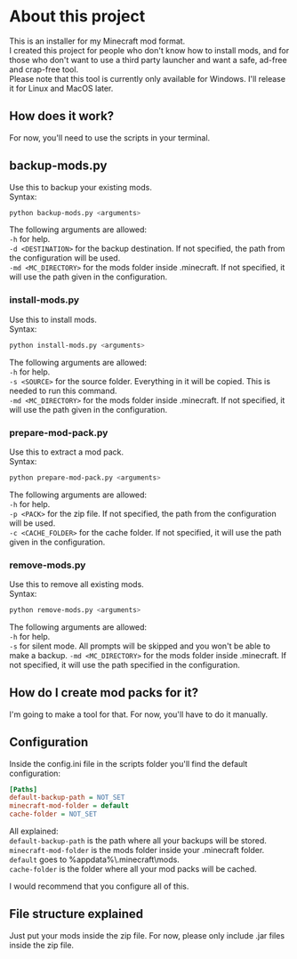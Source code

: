 # About this project

This is an installer for my Minecraft mod format.  
I created this project for people who don't know how to install mods, and for those who don't want to use a third party launcher and want a safe, ad-free and crap-free tool.  
Please note that this tool is currently only available for Windows. I'll release it for Linux and MacOS later.

## How does it work?

For now, you'll need to use the scripts in your terminal.

## backup-mods.py

Use this to backup your existing mods.  
Syntax:  

```bash
python backup-mods.py <arguments>
```

The following arguments are allowed:  
`-h` for help.  
`-d <DESTINATION>` for the backup destination. If not specified, the path from the configuration will be used.  
`-md <MC_DIRECTORY>` for the mods folder inside .minecraft. If not specified, it will use the path given in the configuration.  

### install-mods.py

Use this to install mods.  
Syntax:  

```bash
python install-mods.py <arguments>
```

The following arguments are allowed:  
`-h` for help.  
`-s <SOURCE>` for the source folder. Everything in it will be copied. This is needed to run this command.  
`-md <MC_DIRECTORY>` for the mods folder inside .minecraft. If not specified, it will use the path given in the configuration.  

### prepare-mod-pack.py

Use this to extract a mod pack.  
Syntax:  

```bash
python prepare-mod-pack.py <arguments>
```

The following arguments are allowed:  
`-h` for help.  
`-p <PACK>` for the zip file. If not specified, the path from the configuration will be used.  
`-c <CACHE_FOLDER>` for the cache folder. If not specified, it will use the path given in the configuration.  

### remove-mods.py

Use this to remove all existing mods.  
Syntax:  

```bash
python remove-mods.py <arguments>
```

The following arguments are allowed:  
`-h` for help.  
`-s` for silent mode. All prompts will be skipped and you won't be able to make a backup.
`-md <MC_DIRECTORY>` for the mods folder inside .minecraft. If not specified, it will use the path specified in the configuration.  

## How do I create mod packs for it?

I'm going to make a tool for that. For now, you'll have to do it manually.

## Configuration

Inside the config.ini file in the scripts folder you'll find the default configuration:  

```ini
[Paths]
default-backup-path = NOT_SET
minecraft-mod-folder = default
cache-folder = NOT_SET
```

All explained:  
`default-backup-path` is the path where all your backups will be stored.  
`minecraft-mod-folder` is the mods folder inside your .minecraft folder. `default` goes to %appdata%\\.minecraft\mods.  
`cache-folder` is the folder where all your mod packs will be cached.  
  
I would recommend that you configure all of this.

## File structure explained

Just put your mods inside the zip file.
For now, please only include .jar files inside the zip file.
